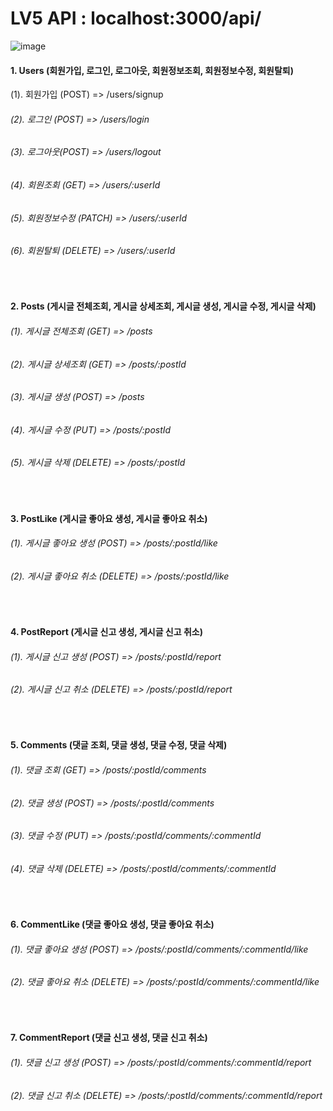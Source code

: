 # LV5 API  : localhost:3000/api/

![image](https://github.com/sangwoorhie/LV5/assets/131964697/b93c14e8-3ace-4174-87f0-1250f96c0712)

#### 1. Users (회원가입, 로그인, 로그아웃, 회원정보조회, 회원정보수정, 회원탈퇴)

(1). 회원가입 (POST) => /users/signup

###### (2). 로그인 (POST) => /users/login 

###### (3). 로그아웃(POST) => /users/logout

###### (4). 회원조회 (GET) => /users/:userId

###### (5). 회원정보수정 (PATCH) => /users/:userId

###### (6). 회원탈퇴 (DELETE) => /users/:userId    
<br/>



#### 2. Posts (게시글 전체조회, 게시글 상세조회, 게시글 생성, 게시글 수정, 게시글 삭제)

###### (1). 게시글 전체조회 (GET) => /posts

###### (2). 게시글 상세조회 (GET) => /posts/:postId

###### (3). 게시글 생성 (POST) => /posts

###### (4). 게시글 수정 (PUT) => /posts/:postId

###### (5). 게시글 삭제 (DELETE) => /posts/:postId
<br/>



#### 3. PostLike (게시글 좋아요 생성, 게시글 좋아요 취소)

###### (1). 게시글 좋아요 생성 (POST) => /posts/:postId/like

###### (2). 게시글 좋아요 취소 (DELETE) => /posts/:postId/like
<br/>



#### 4. PostReport (게시글 신고 생성, 게시글 신고 취소)

###### (1). 게시글 신고 생성 (POST) => /posts/:postId/report

###### (2). 게시글 신고 취소 (DELETE) => /posts/:postId/report
 <br/>



#### 5. Comments (댓글 조회, 댓글 생성, 댓글 수정, 댓글 삭제)

###### (1). 댓글 조회 (GET) => /posts/:postId/comments

###### (2). 댓글 생성 (POST) => /posts/:postId/comments

###### (3). 댓글 수정 (PUT) => /posts/:postId/comments/:commentId

###### (4). 댓글 삭제 (DELETE) => /posts/:postId/comments/:commentId

<br/>


#### 6. CommentLike (댓글 좋아요 생성, 댓글 좋아요 취소)

###### (1). 댓글 좋아요 생성 (POST) => /posts/:postId/comments/:commentId/like 

###### (2). 댓글 좋아요 취소 (DELETE) => /posts/:postId/comments/:commentId/like 
<br/>



#### 7. CommentReport (댓글 신고 생성, 댓글 신고 취소)

###### (1). 댓글 신고 생성 (POST) => /posts/:postId/comments/:commentId/report

###### (2). 댓글 신고 취소 (DELETE) => /posts/:postId/comments/:commentId/report





